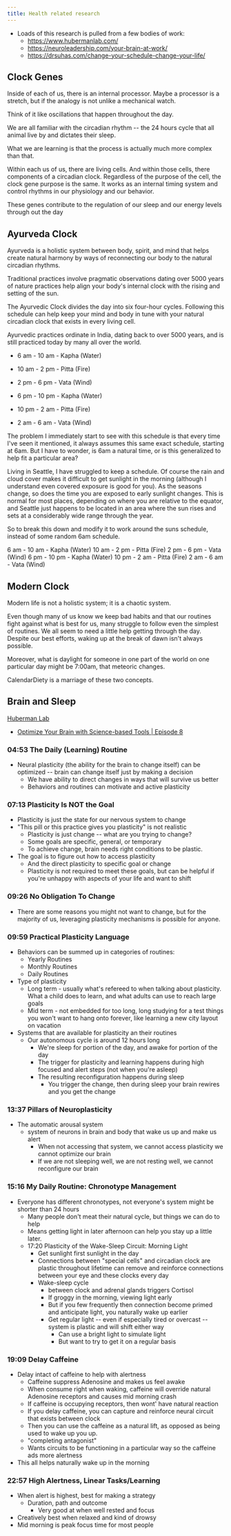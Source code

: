 ```yaml
---
title: Health related research
---
```


- Loads of this research is pulled from a few bodies of work:
  - <https://www.hubermanlab.com/>
  - <https://neuroleadership.com/your-brain-at-work/>
  - <https://drsuhas.com/change-your-schedule-change-your-life/>

## Clock Genes

Inside of each of us, there is an internal processor. Maybe a processor is a stretch, but if the analogy is not unlike a mechanical watch.

Think of it like oscillations that happen throughout the day.

We are all familiar with the circadian rhythm -- the 24 hours cycle that all animal live by and dictates their sleep.

What we are learning is that the process is actually much more complex than that.

Within each us of us, there are living cells. And within those cells, there components of a circadian clock. Regardless of the purpose of the cell, the clock gene purpose is the same. It works as an internal timing system and control rhythms in our physiology and our behavior.

These genes contribute to the regulation of our sleep and our energy levels through out the day

## Ayurveda Clock

Ayurveda is a holistic system between body, spirit, and mind that helps create natural harmony by ways of reconnecting our body to the natural circadian rhythms.

Traditional practices involve pragmatic observations dating over 5000 years of nature practices help align your body's internal clock with the rising and setting of the sun.

The Ayurvedic Clock divides the day into six four-hour cycles. Following this schedule can help keep your mind and body in tune with your natural circadian clock that exists in every living cell.

Ayurvedic practices ordinate in India, dating back to over 5000 years, and is still practiced today by many all over the world.

- 6 am - 10 am - Kapha (Water)
- 10 am - 2 pm - Pitta (Fire)
- 2 pm - 6 pm - Vata (Wind)

- 6 pm - 10 pm - Kapha (Water)
- 10 pm - 2 am - Pitta (Fire)
- 2 am - 6 am - Vata (Wind)

The problem I immediately start to see with this schedule is that every time I've seen it mentioned, it always assumes this same exact schedule, starting at 6am. But I have to wonder, is 6am a natural time, or is this generalized to help fit a particular area?

Living in Seattle, I have struggled to keep a schedule.  Of course the rain and cloud cover makes it difficult to get sunlight in the morning (although I understand even covered exposure is good for you). As the seasons change, so does the time you are exposed to early sunlight changes. This is normal for most places, depending on where you are relative to the equator, and Seattle just happens to be located in an area where the sun rises and sets at a considerably wide range through the year.

So to break this down and modify it to work around the suns schedule, instead of some random 6am schedule.

6 am - 10 am - Kapha (Water)
10 am - 2 pm - Pitta (Fire)
2 pm - 6 pm - Vata (Wind)
6 pm - 10 pm - Kapha (Water)
10 pm - 2 am - Pitta (Fire)
2 am - 6 am - Vata (Wind)

## Modern Clock

Modern life is not a holistic system; it is a chaotic system.

Even though many of us know we keep bad habits and that our routines fight against what is best for us, many struggle to follow even the simplest of routines. We all seem to need a little help getting through the day. Despite our best efforts, waking up at the break of dawn isn't always possible.

Moreover, what is daylight for someone in one part of the world on one particular day might be 7:00am, that meteoric changes.

CalendarDiety is a marriage of these two concepts.

## Brain and Sleep

[Huberman Lab](https://podcasts.google.com/feed/aHR0cHM6Ly9odWJlcm1hbmxhYi5saWJzeW4uY29tL3Jzcw?sa=X&ved=0CAMQ4aUDahcKEwjgrY_N5oDvAhUAAAAAHQAAAAAQAg)

- [Optimize Your Brain with Science-based Tools | Episode 8](
https://podcasts.google.com/feed/aHR0cHM6Ly9odWJlcm1hbmxhYi5saWJzeW4uY29tL3Jzcw/episode/YWY0N2Y3ZjAtZWI0NS00ZmIzLTkxMzctNzUwYThiNWNmNDQ1?hl=en&ved=2ahUKEwjShdrE5oDvAhXTs54KHRujDq0QjrkEegQIChAF&ep=6)

### 04:53 The Daily (Learning) Routine

- Neural plasticity (the ability for the brain to change itself) can be optimized -- brain can change itself just by making a decision
  - We have ability to direct changes in ways that will survive us better
  - Behaviors and routines can motivate and active plasticity

### 07:13 Plasticity Is NOT the Goal

- Plasticity is just the state for our nervous system to change
- "This pill or this practice gives you plasticity" is not realistic
  - Plasticity is just change -- what are you trying to change?
  - Some goals are specific, general, or temporary
  - To achieve change, brain needs right conditions to be plastic.
- The goal is to figure out how to access plasticity
  - And the direct plasticity to specific goal or change
  - Plasticity is not required to meet these goals, but can be helpful if you're unhappy with aspects of your life and want to shift

### 09:26 No Obligation To Change

- There are some reasons you might not want to change, but for the majority of us, leveraging plasticity mechanisms is possible for anyone.

### 09:59 Practical Plasticity Language

- Behaviors can be summed up in categories of routines:
  - Yearly Routines
  - Monthly Routines
  - Daily Routines
- Type of plasticity
  - Long term - usually what's refereed to when talking about plasticity. What a child does to learn, and what adults can use to reach large goals
  - Mid term - not embedded for too long, long studying for a test things you won't want to hang onto forever, like learning a new city layout on vacation
- Systems that are available for plasticity an their routines
  - Our autonomous cycle is around 12 hours long
    - We're sleep for portion of the day, and awake for portion of the day
    - The trigger for plasticity and learning happens during high focused and alert steps (not when you're asleep)
    - The resulting reconfiguration happens during sleep
      - You trigger the change, then during sleep your brain rewires and you get the change

### 13:37 Pillars of Neuroplasticity

- The automatic arousal system
  - system of neurons in brain and body that wake us up and make us alert
    - When not accessing that system, we cannot access plasticity we cannot optimize our brain
    - If we are not sleeping well, we are not resting well, we cannot reconfigure our brain
 
 ### 15:16 My Daily Routine: Chronotype Management
  - Everyone has different chronotypes, not everyone's system might be shorter than 24 hours
    - Many people don't meat their natural cycle, but things we can do to help
    - Means getting light in later afternoon can help you stay up a little later.
    - 17:20 Plasticity of the Wake-Sleep Circuit: Morning Light
      - Get sunlight first sunlight in the day
      - Connections between "special cells" and circadian clock are plastic throughout lifetime can remove and reinforce connections between your eye and these clocks every day
      - Wake-sleep cycle
        - between clock and adrenal glands triggers Cortisol
        - If groggy in the morning, viewing light early
        - But if you few frequently then connection become primed and anticipate light, you naturally wake up earlier
        - Get regular light -- even if especially tired or overcast -- system is plastic and will shift either way
          - Can use a bright light to simulate light
          - But want to try to get it on a regular basis

### 19:09 Delay Caffeine

- Delay intact of caffeine to help with alertness
  - Caffeine suppress Adenosine and makes us feel awake
  - When consume right when waking, caffeine will override natural Adenosine receptors and causes mid morning crash
   - If caffeine is occupying receptors, then wont' have natural reaction
   - If you delay caffeine, you can capture and reinforce neural circuit that exists between clock
   - Then you can use the caffeine as a natural lift, as opposed as being used to wake up you up.
   - "completing antagonist"
   - Wants circuits to be functioning in a particular way so the caffeine ads more alertness
- This all helps naturally wake up in the morning

### 22:57 High Alertness, Linear Tasks/Learning

- When alert is highest, best for making a strategy
  - Duration, path and outcome
    - Very good at when well rested and focus
- Creatively best when relaxed and kind of drowsy
- Mid morning is peak focus time for most people
  